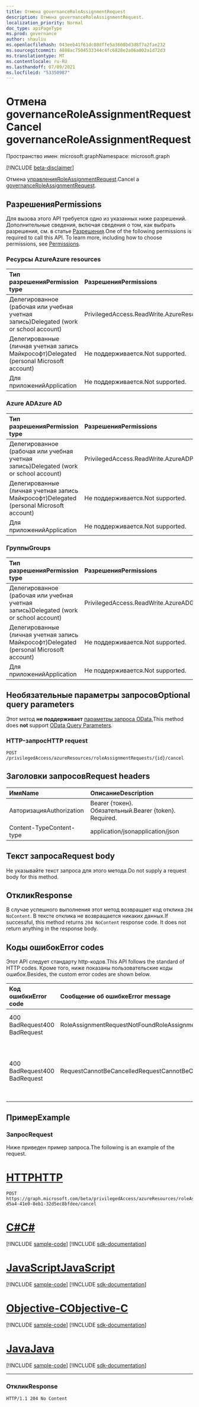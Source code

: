 ```yaml
---
title: Отмена governanceRoleAssignmentRequest
description: Отмена governanceRoleAssignmentRequest.
localization_priority: Normal
doc_type: apiPageType
ms.prod: governance
author: shauliu
ms.openlocfilehash: 043eeb41f61dc08dffe5a3608bd3d8f7a2fae232
ms.sourcegitcommit: 4888ac7504533344c4fc6828e2a06a002a1d72d3
ms.translationtype: MT
ms.contentlocale: ru-RU
ms.lasthandoff: 07/09/2021
ms.locfileid: "53350987"
---
```

# <a name="cancel-governanceroleassignmentrequest"></a><span data-ttu-id="be648-103">Отмена governanceRoleAssignmentRequest</span><span class="sxs-lookup"><span data-stu-id="be648-103">Cancel governanceRoleAssignmentRequest</span></span>

<span data-ttu-id="be648-104">Пространство имен: microsoft.graph</span><span class="sxs-lookup"><span data-stu-id="be648-104">Namespace: microsoft.graph</span></span>

[!INCLUDE [beta-disclaimer](../../includes/beta-disclaimer.md)]

<span data-ttu-id="be648-105">Отмена [управленияRoleAssignmentRequest](../resources/governanceroleassignmentrequest.md).</span><span class="sxs-lookup"><span data-stu-id="be648-105">Cancel a [governanceRoleAssignmentRequest](../resources/governanceroleassignmentrequest.md).</span></span>

## <a name="permissions"></a><span data-ttu-id="be648-106">Разрешения</span><span class="sxs-lookup"><span data-stu-id="be648-106">Permissions</span></span>
<span data-ttu-id="be648-p101">Для вызова этого API требуется одно из указанных ниже разрешений. Дополнительные сведения, включая сведения о том, как выбрать разрешения, см. в статье [Разрешения](/graph/permissions-reference#privileged-access-permissions).</span><span class="sxs-lookup"><span data-stu-id="be648-p101">One of the following permissions is required to call this API. To learn more, including how to choose permissions, see [Permissions](/graph/permissions-reference#privileged-access-permissions).</span></span>

### <a name="azure-resources"></a><span data-ttu-id="be648-109">Ресурсы Azure</span><span class="sxs-lookup"><span data-stu-id="be648-109">Azure resources</span></span>

| <span data-ttu-id="be648-110">Тип разрешения</span><span class="sxs-lookup"><span data-stu-id="be648-110">Permission type</span></span> | <span data-ttu-id="be648-111">Разрешения</span><span class="sxs-lookup"><span data-stu-id="be648-111">Permissions</span></span> |
|:-------------- |:----------- |
| <span data-ttu-id="be648-112">Делегированное (рабочая или учебная учетная запись)</span><span class="sxs-lookup"><span data-stu-id="be648-112">Delegated (work or school account)</span></span> | <span data-ttu-id="be648-113">PrivilegedAccess.ReadWrite.AzureResources</span><span class="sxs-lookup"><span data-stu-id="be648-113">PrivilegedAccess.ReadWrite.AzureResources</span></span> |
| <span data-ttu-id="be648-114">Делегированные (личная учетная запись Майкрософт)</span><span class="sxs-lookup"><span data-stu-id="be648-114">Delegated (personal Microsoft account)</span></span> | <span data-ttu-id="be648-115">Не поддерживается.</span><span class="sxs-lookup"><span data-stu-id="be648-115">Not supported.</span></span> |
| <span data-ttu-id="be648-116">Для приложений</span><span class="sxs-lookup"><span data-stu-id="be648-116">Application</span></span> | <span data-ttu-id="be648-117">Не поддерживается.</span><span class="sxs-lookup"><span data-stu-id="be648-117">Not supported.</span></span> |

### <a name="azure-ad"></a><span data-ttu-id="be648-118">Azure AD</span><span class="sxs-lookup"><span data-stu-id="be648-118">Azure AD</span></span>

| <span data-ttu-id="be648-119">Тип разрешения</span><span class="sxs-lookup"><span data-stu-id="be648-119">Permission type</span></span> | <span data-ttu-id="be648-120">Разрешения</span><span class="sxs-lookup"><span data-stu-id="be648-120">Permissions</span></span> |
|:--------------- |:----------- |
| <span data-ttu-id="be648-121">Делегированное (рабочая или учебная учетная запись)</span><span class="sxs-lookup"><span data-stu-id="be648-121">Delegated (work or school account)</span></span> | <span data-ttu-id="be648-122">PrivilegedAccess.ReadWrite.AzureAD</span><span class="sxs-lookup"><span data-stu-id="be648-122">PrivilegedAccess.ReadWrite.AzureAD</span></span> |
| <span data-ttu-id="be648-123">Делегированные (личная учетная запись Майкрософт)</span><span class="sxs-lookup"><span data-stu-id="be648-123">Delegated (personal Microsoft account)</span></span> | <span data-ttu-id="be648-124">Не поддерживается.</span><span class="sxs-lookup"><span data-stu-id="be648-124">Not supported.</span></span> |
| <span data-ttu-id="be648-125">Для приложений</span><span class="sxs-lookup"><span data-stu-id="be648-125">Application</span></span> | <span data-ttu-id="be648-126">Не поддерживается.</span><span class="sxs-lookup"><span data-stu-id="be648-126">Not supported.</span></span> |

### <a name="groups"></a><span data-ttu-id="be648-127">Группы</span><span class="sxs-lookup"><span data-stu-id="be648-127">Groups</span></span>

|<span data-ttu-id="be648-128">Тип разрешения</span><span class="sxs-lookup"><span data-stu-id="be648-128">Permission type</span></span> | <span data-ttu-id="be648-129">Разрешения</span><span class="sxs-lookup"><span data-stu-id="be648-129">Permissions</span></span> |
|:-------------- |:----------- |
| <span data-ttu-id="be648-130">Делегированное (рабочая или учебная учетная запись)</span><span class="sxs-lookup"><span data-stu-id="be648-130">Delegated (work or school account)</span></span> | <span data-ttu-id="be648-131">PrivilegedAccess.ReadWrite.AzureADGroup</span><span class="sxs-lookup"><span data-stu-id="be648-131">PrivilegedAccess.ReadWrite.AzureADGroup</span></span> |
| <span data-ttu-id="be648-132">Делегированные (личная учетная запись Майкрософт)</span><span class="sxs-lookup"><span data-stu-id="be648-132">Delegated (personal Microsoft account)</span></span> | <span data-ttu-id="be648-133">Не поддерживается.</span><span class="sxs-lookup"><span data-stu-id="be648-133">Not supported.</span></span> |
| <span data-ttu-id="be648-134">Для приложений</span><span class="sxs-lookup"><span data-stu-id="be648-134">Application</span></span> | <span data-ttu-id="be648-135">Не поддерживается.</span><span class="sxs-lookup"><span data-stu-id="be648-135">Not supported.</span></span> |

## <a name="optional-query-parameters"></a><span data-ttu-id="be648-136">Необязательные параметры запросов</span><span class="sxs-lookup"><span data-stu-id="be648-136">Optional query parameters</span></span>
<span data-ttu-id="be648-137">Этот метод **не поддерживает** [параметры запроса OData.](/graph/query-parameters)</span><span class="sxs-lookup"><span data-stu-id="be648-137">This method does **not** support [OData Query Parameters](/graph/query-parameters).</span></span>

### <a name="http-request"></a><span data-ttu-id="be648-138">HTTP-запрос</span><span class="sxs-lookup"><span data-stu-id="be648-138">HTTP request</span></span>
<!-- { "blockType": "ignored" } -->
```http
POST /privilegedAccess/azureResources/roleAssignmentRequests/{id}/cancel
```

## <a name="request-headers"></a><span data-ttu-id="be648-139">Заголовки запросов</span><span class="sxs-lookup"><span data-stu-id="be648-139">Request headers</span></span>
| <span data-ttu-id="be648-140">Имя</span><span class="sxs-lookup"><span data-stu-id="be648-140">Name</span></span>       | <span data-ttu-id="be648-141">Описание</span><span class="sxs-lookup"><span data-stu-id="be648-141">Description</span></span>|
|:---------------|:----------|
| <span data-ttu-id="be648-142">Авторизация</span><span class="sxs-lookup"><span data-stu-id="be648-142">Authorization</span></span>  | <span data-ttu-id="be648-p102">Bearer {токен}. Обязательный.</span><span class="sxs-lookup"><span data-stu-id="be648-p102">Bearer {token}. Required.</span></span>|
| <span data-ttu-id="be648-145">Content-Type</span><span class="sxs-lookup"><span data-stu-id="be648-145">Content-type</span></span>  | <span data-ttu-id="be648-146">application/json</span><span class="sxs-lookup"><span data-stu-id="be648-146">application/json</span></span>|

## <a name="request-body"></a><span data-ttu-id="be648-147">Текст запроса</span><span class="sxs-lookup"><span data-stu-id="be648-147">Request body</span></span>
<span data-ttu-id="be648-148">Не указывайте текст запроса для этого метода.</span><span class="sxs-lookup"><span data-stu-id="be648-148">Do not supply a request body for this method.</span></span>

## <a name="response"></a><span data-ttu-id="be648-149">Отклик</span><span class="sxs-lookup"><span data-stu-id="be648-149">Response</span></span>
<span data-ttu-id="be648-p103">В случае успешного выполнения этот метод возвращает код отклика `204 NoContent`. В тексте отклика не возвращается никаких данных.</span><span class="sxs-lookup"><span data-stu-id="be648-p103">If successful, this method returns `204 NoContent` response code. It does not return anything in the response body.</span></span> 

## <a name="error-codes"></a><span data-ttu-id="be648-152">Коды ошибок</span><span class="sxs-lookup"><span data-stu-id="be648-152">Error codes</span></span>
<span data-ttu-id="be648-153">Этот API следует стандарту http-кодов.</span><span class="sxs-lookup"><span data-stu-id="be648-153">This API follows the standard of HTTP codes.</span></span> <span data-ttu-id="be648-154">Кроме того, ниже показаны пользовательские коды ошибок.</span><span class="sxs-lookup"><span data-stu-id="be648-154">Besides, the custom error codes are shown below.</span></span>

| <span data-ttu-id="be648-155">Код ошибки</span><span class="sxs-lookup"><span data-stu-id="be648-155">Error code</span></span> | <span data-ttu-id="be648-156">Сообщение об ошибке</span><span class="sxs-lookup"><span data-stu-id="be648-156">Error message</span></span> | <span data-ttu-id="be648-157">Details</span><span class="sxs-lookup"><span data-stu-id="be648-157">Details</span></span> |
|:---------- |:------------- |:------- |
| <span data-ttu-id="be648-158">400 BadRequest</span><span class="sxs-lookup"><span data-stu-id="be648-158">400 BadRequest</span></span> | <span data-ttu-id="be648-159">RoleAssignmentRequestNotFound</span><span class="sxs-lookup"><span data-stu-id="be648-159">RoleAssignmentRequestNotFound</span></span> | <span data-ttu-id="be648-160">В системе не существует системы governanceRoleAssignmentRequest.</span><span class="sxs-lookup"><span data-stu-id="be648-160">The governanceRoleAssignmentRequest does not exist in system.</span></span> |
| <span data-ttu-id="be648-161">400 BadRequest</span><span class="sxs-lookup"><span data-stu-id="be648-161">400 BadRequest</span></span> | <span data-ttu-id="be648-162">RequestCannotBeCancelled</span><span class="sxs-lookup"><span data-stu-id="be648-162">RequestCannotBeCancelled</span></span> | <span data-ttu-id="be648-163">Только запросы в состоянии `Granted` , и могут быть `PendingApproval` `PendingApprovalProvisioning` `PendingAdminDecision` отменены.</span><span class="sxs-lookup"><span data-stu-id="be648-163">Only requests in status of `Granted`, `PendingApproval`, `PendingApprovalProvisioning` and `PendingAdminDecision` can be cancelled.</span></span> |

## <a name="example"></a><span data-ttu-id="be648-164">Пример</span><span class="sxs-lookup"><span data-stu-id="be648-164">Example</span></span>
### <a name="request"></a><span data-ttu-id="be648-165">Запрос</span><span class="sxs-lookup"><span data-stu-id="be648-165">Request</span></span>
<span data-ttu-id="be648-166">Ниже приведен пример запроса.</span><span class="sxs-lookup"><span data-stu-id="be648-166">The following is an example of the request.</span></span>

# <a name="http"></a>[<span data-ttu-id="be648-167">HTTP</span><span class="sxs-lookup"><span data-stu-id="be648-167">HTTP</span></span>](#tab/http)
<!-- {
  "blockType": "request",
  "name": "cancel_governanceroleassignmentrequest"
}-->
```http
POST https://graph.microsoft.com/beta/privilegedAccess/azureResources/roleAssignmentRequests/7c53453e-d5a4-41e0-8eb1-32d5ec8bfdee/cancel
```
# <a name="c"></a>[<span data-ttu-id="be648-168">C#</span><span class="sxs-lookup"><span data-stu-id="be648-168">C#</span></span>](#tab/csharp)
[!INCLUDE [sample-code](../includes/snippets/csharp/cancel-governanceroleassignmentrequest-csharp-snippets.md)]
[!INCLUDE [sdk-documentation](../includes/snippets/snippets-sdk-documentation-link.md)]

# <a name="javascript"></a>[<span data-ttu-id="be648-169">JavaScript</span><span class="sxs-lookup"><span data-stu-id="be648-169">JavaScript</span></span>](#tab/javascript)
[!INCLUDE [sample-code](../includes/snippets/javascript/cancel-governanceroleassignmentrequest-javascript-snippets.md)]
[!INCLUDE [sdk-documentation](../includes/snippets/snippets-sdk-documentation-link.md)]

# <a name="objective-c"></a>[<span data-ttu-id="be648-170">Objective-C</span><span class="sxs-lookup"><span data-stu-id="be648-170">Objective-C</span></span>](#tab/objc)
[!INCLUDE [sample-code](../includes/snippets/objc/cancel-governanceroleassignmentrequest-objc-snippets.md)]
[!INCLUDE [sdk-documentation](../includes/snippets/snippets-sdk-documentation-link.md)]

# <a name="java"></a>[<span data-ttu-id="be648-171">Java</span><span class="sxs-lookup"><span data-stu-id="be648-171">Java</span></span>](#tab/java)
[!INCLUDE [sample-code](../includes/snippets/java/cancel-governanceroleassignmentrequest-java-snippets.md)]
[!INCLUDE [sdk-documentation](../includes/snippets/snippets-sdk-documentation-link.md)]

---


### <a name="response"></a><span data-ttu-id="be648-172">Отклик</span><span class="sxs-lookup"><span data-stu-id="be648-172">Response</span></span>
<!-- {
  "blockType": "response",
  "truncated": false
} -->
```http
HTTP/1.1 204 No Content
```

<!-- uuid: 8fcb5dbc-d5aa-4681-8e31-b001d5168d79
2015-10-25 14:57:30 UTC -->
<!--
{
  "type": "#page.annotation",
  "description": "Cancel governanceRoleAssignmentRequest",
  "keywords": "",
  "section": "documentation",
  "tocPath": "",
  "suppressions": [
  ]
}
-->


